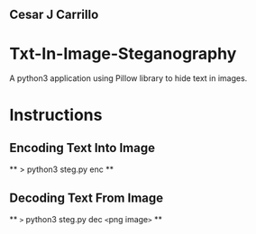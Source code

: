 ## Cesar J Carrillo
# Txt-In-Image-Steganography
A python3 application using Pillow library to hide text in images.


# Instructions
## Encoding Text Into Image
** > python3 steg.py enc <jpg image> <txt file> **

## Decoding Text From Image
** `>` python3 steg.py dec `<`png image`>` **
